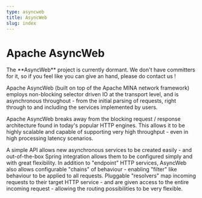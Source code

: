 ```yaml
---
type: asyncweb
title: AsyncWeb
slug: index
---
```


# Apache AsyncWeb

<div class="note" markdown="1" >
The **AsyncWeb** project is currently dormant. We don't have committers for it, so if you feel like you can give an hand, please do contact us !
</div>

Apache AsyncWeb (built on top of the Apache MINA network framework) employs non-blocking selector driven IO at the transport level, and is asynchronous throughout - from the initial parsing of requests, right through to and including the services implemented by users.

Apache AsyncWeb breaks away from the blocking request / response architecture found in today's popular HTTP engines. This allows it to be highly scalable and capable of supporting very high throughput - even in high processing latency scenarios.

A simple API allows new asynchronous services to be created easily - and out-of-the-box Spring integration allows them to be configured simply and with great flexibility. In addition to "endpoint" HTTP services, AsyncWeb also allows configurable "chains" of behaviour - enabling "filter" like behaviour to be applied to all requests. Pluggable "resolvers" map incoming requests to their target HTTP service - and are given access to the entire incoming request - allowing the routing possibilities to be very flexible.


